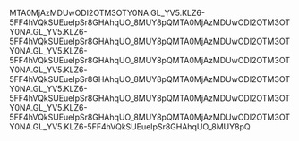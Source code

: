 MTA0MjAzMDUwODI2OTM3OTY0NA.GL_YV5.KLZ6-5FF4hVQkSUEueIpSr8GHAhqUO_8MUY8pQMTA0MjAzMDUwODI2OTM3OTY0NA.GL_YV5.KLZ6-5FF4hVQkSUEueIpSr8GHAhqUO_8MUY8pQMTA0MjAzMDUwODI2OTM3OTY0NA.GL_YV5.KLZ6-5FF4hVQkSUEueIpSr8GHAhqUO_8MUY8pQMTA0MjAzMDUwODI2OTM3OTY0NA.GL_YV5.KLZ6-5FF4hVQkSUEueIpSr8GHAhqUO_8MUY8pQMTA0MjAzMDUwODI2OTM3OTY0NA.GL_YV5.KLZ6-5FF4hVQkSUEueIpSr8GHAhqUO_8MUY8pQMTA0MjAzMDUwODI2OTM3OTY0NA.GL_YV5.KLZ6-5FF4hVQkSUEueIpSr8GHAhqUO_8MUY8pQMTA0MjAzMDUwODI2OTM3OTY0NA.GL_YV5.KLZ6-5FF4hVQkSUEueIpSr8GHAhqUO_8MUY8pQ
